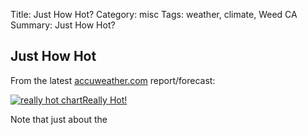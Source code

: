 Title: Just How Hot?
Category: misc
Tags: weather, climate, Weed CA
Summary: Just How Hot?

## Just How Hot

From the latest [accuweather.com](accuweather.com) report/forecast:

<div style="width:80%">
<a href="static/images/2013-july-temps_weed-ca.svg">
<img alt="really hot chart" src="static/images/2013-july-temps_weed-ca.svg">Really Hot!</img>
</a>
</div>

Note that just about the 
